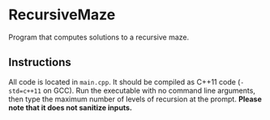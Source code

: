 # RecursiveMaze
Program that computes solutions to a recursive maze.

## Instructions

All code is located in `main.cpp`. It should be compiled as C++11 code (`-std=c++11` on GCC). Run the executable with no command line arguments, then type the maximum number of levels of recursion at the prompt. **Please note that it does not sanitize inputs.**
